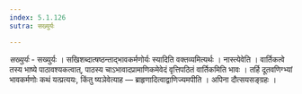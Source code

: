 ```yaml
---
index: 5.1.126
sutra: सख्युर्यः

---
```

_सख्युर्यः_ - सख्युर्यः । सखिशब्दात्षष्ठन्ताद्भावकर्मणोर्यः स्यादिति वक्तव्यमित्यर्थः । नास्त्येवेति । वार्तिकत्वे तस्य भाष्ये पाठावश्यकत्वात्, पाठस्य चाऽभावादप्रामाणिकमेवेदं वृत्तिपठितं वार्तिकमिति भावः । तर्हि दूतवणिग्भ्यां भावकर्मणोः कथं यत्प्रत्ययः, किंतु ष्यञेवेत्याह — ब्राहृणादित्वाद्वाणिज्यमपीति । अपिना दौत्सयसङ्ग्रहः ।